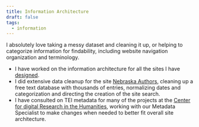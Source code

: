 ```yaml
---
title: Information Architecture
draft: false
tags:
  - information
---
```


I absolutely love taking a messy dataset and cleaning it up, or helping to categorize information for findability, including website navigation organization and terminology. 

- I have worked on the information architecture for all the sites I have [designed](design/portfolio). 
- I did extensive data cleanup for the site [Nebraska Authors](http://nebraskaauthors.org), cleaning up a free text database with thousands of entries, normalizing dates and categorization and directing the creation of the site search. 
- I have consulted on TEI metadata for many of the projects at the [Center for digital Research in the Humanities](http://cdrh.unl.edu), working with our Metadata Specialist to make changes when needed to better fit overall site architecture. 
